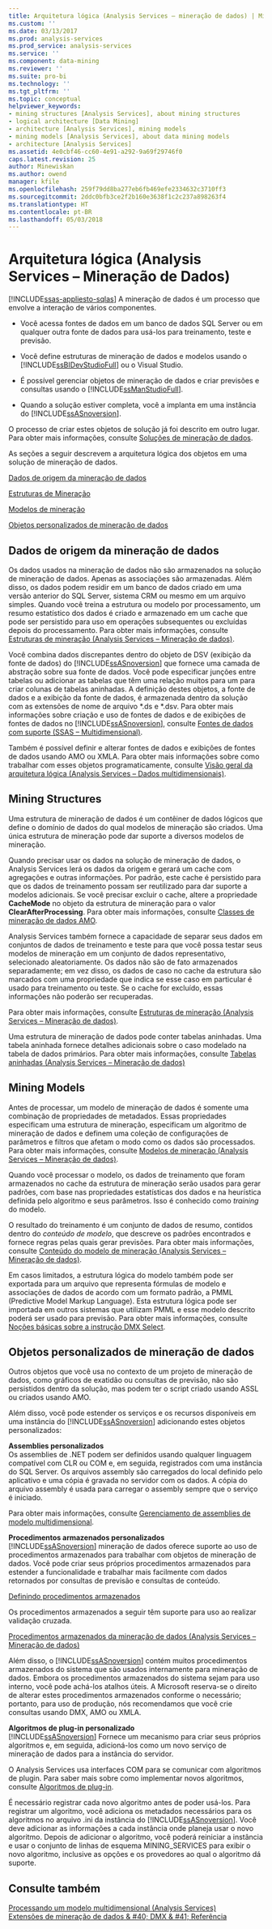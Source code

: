 ```yaml
---
title: Arquitetura lógica (Analysis Services – mineração de dados) | Microsoft Docs
ms.custom: ''
ms.date: 03/13/2017
ms.prod: analysis-services
ms.prod_service: analysis-services
ms.service: ''
ms.component: data-mining
ms.reviewer: ''
ms.suite: pro-bi
ms.technology: ''
ms.tgt_pltfrm: ''
ms.topic: conceptual
helpviewer_keywords:
- mining structures [Analysis Services], about mining structures
- logical architecture [Data Mining]
- architecture [Analysis Services], mining models
- mining models [Analysis Services], about data mining models
- architecture [Analysis Services]
ms.assetid: 4e0cbf46-cc60-4e91-a292-9a69f29746f0
caps.latest.revision: 25
author: Minewiskan
ms.author: owend
manager: kfile
ms.openlocfilehash: 259f79dd8ba277eb6fb469efe2334632c3710ff3
ms.sourcegitcommit: 2ddc0bfb3ce2f2b160e3638f1c2c237a898263f4
ms.translationtype: HT
ms.contentlocale: pt-BR
ms.lasthandoff: 05/03/2018
---
```

# <a name="logical-architecture-analysis-services---data-mining"></a>Arquitetura lógica (Analysis Services – Mineração de Dados)
[!INCLUDE[ssas-appliesto-sqlas](../../includes/ssas-appliesto-sqlas.md)]
  A mineração de dados é um processo que envolve a interação de vários componentes.  
  
-   Você acessa fontes de dados em um banco de dados SQL Server ou em qualquer outra fonte de dados para usá-los para treinamento, teste e previsão.  
  
-   Você define estruturas de mineração de dados e modelos usando o [!INCLUDE[ssBIDevStudioFull](../../includes/ssbidevstudiofull-md.md)] ou o Visual Studio.  
  
-   É possível gerenciar objetos de mineração de dados e criar previsões e consultas usando o [!INCLUDE[ssManStudioFull](../../includes/ssmanstudiofull-md.md)].  
  
-   Quando a solução estiver completa, você a implanta em uma instância do [!INCLUDE[ssASnoversion](../../includes/ssasnoversion-md.md)].  
  
 O processo de criar estes objetos de solução já foi descrito em outro lugar. Para obter mais informações, consulte [Soluções de mineração de dados](../../analysis-services/data-mining/data-mining-solutions.md).  
  
 As seções a seguir descrevem a arquitetura lógica dos objetos em uma solução de mineração de dados.  
  
 [Dados de origem da mineração de dados](#bkmk_SourceData)  
  
 [Estruturas de Mineração](#bkmk_Structures)  
  
 [Modelos de mineração](#bkmk_Models)  
  
 [Objetos personalizados de mineração de dados](#bkmk_CustomObjects)  
  
##  <a name="bkmk_SourceData"></a> Dados de origem da mineração de dados  
 Os dados usados na mineração de dados não são armazenados na solução de mineração de dados. Apenas as associações são armazenadas. Além disso, os dados podem residir em um banco de dados criado em uma versão anterior do SQL Server, sistema CRM ou mesmo em um arquivo simples. Quando você treina a estrutura ou modelo por processamento, um resumo estatístico dos dados é criado e armazenado em um cache que pode ser persistido para uso em operações subsequentes ou excluídas depois do processamento. Para obter mais informações, consulte [Estruturas de mineração &#40;Analysis Services – Mineração de dados&#41;](../../analysis-services/data-mining/mining-structures-analysis-services-data-mining.md).  
  
 Você combina dados discrepantes dentro do objeto de DSV (exibição da fonte de dados) do [!INCLUDE[ssASnoversion](../../includes/ssasnoversion-md.md)] que fornece uma camada de abstração sobre sua fonte de dados. Você pode especificar junções entre tabelas ou adicionar as tabelas que têm uma relação muitos para um para criar colunas de tabelas aninhadas. A definição destes objetos, a fonte de dados e a exibição da fonte de dados, é armazenada dentro da solução com as extensões de nome de arquivo *.ds e \*.dsv. Para obter mais informações sobre criação e uso de fontes de dados e de exibições de fontes de dados no [!INCLUDE[ssASnoversion](../../includes/ssasnoversion-md.md)], consulte [Fontes de dados com suporte &#40;SSAS – Multidimensional&#41;](../../analysis-services/multidimensional-models/supported-data-sources-ssas-multidimensional.md).  
  
 Também é possível definir e alterar fontes de dados e exibições de fontes de dados usando AMO ou XMLA. Para obter mais informações sobre como trabalhar com esses objetos programaticamente, consulte [Visão geral da arquitetura lógica &#40;Analysis Services – Dados multidimensionais&#41;](../../analysis-services/multidimensional-models/olap-logical/logical-architecture-overview-analysis-services-multidimensional-data.md).  
  
  
##  <a name="bkmk_Structures"></a> Mining Structures  
 Uma estrutura de mineração de dados é um contêiner de dados lógicos que define o domínio de dados do qual modelos de mineração são criados. Uma única estrutura de mineração pode dar suporte a diversos modelos de mineração.  
  
 Quando precisar usar os dados na solução de mineração de dados, o Analysis Services lerá os dados da origem e gerará um cache com agregações e outras informações. Por padrão, este cache é persistido para que os dados de treinamento possam ser reutilizado para dar suporte a modelos adicionais. Se você precisar excluir o cache, altere a propriedade **CacheMode** no objeto da estrutura de mineração para o valor **ClearAfterProcessing**. Para obter mais informações, consulte [Classes de mineração de dados AMO](../../analysis-services/multidimensional-models/analysis-management-objects/amo-data-mining-classes.md).  
  
 Analysis Services também fornece a capacidade de separar seus dados em conjuntos de dados de treinamento e teste para que você possa testar seus modelos de mineração em um conjunto de dados representativo, selecionado aleatoriamente. Os dados não são de fato armazenados separadamente; em vez disso, os dados de caso no cache da estrutura são marcados com uma propriedade que indica se esse caso em particular é usado para treinamento ou teste. Se o cache for excluído, essas informações não poderão ser recuperadas.  
  
 Para obter mais informações, consulte [Estruturas de mineração &#40;Analysis Services – Mineração de dados&#41;](../../analysis-services/data-mining/mining-structures-analysis-services-data-mining.md).  
  
 Uma estrutura de mineração de dados pode conter tabelas aninhadas. Uma tabela aninhada fornece detalhes adicionais sobre o caso modelado na tabela de dados primários. Para obter mais informações, consulte [Tabelas aninhadas &#40;Analysis Services – Mineração de dados&#41;](../../analysis-services/data-mining/nested-tables-analysis-services-data-mining.md)  
  
  
##  <a name="bkmk_Models"></a> Mining Models  
 Antes de processar, um modelo de mineração de dados é somente uma combinação de propriedades de metadados. Essas propriedades especificam uma estrutura de mineração, especificam um algoritmo de mineração de dados e definem uma coleção de configurações de parâmetros e filtros que afetam o modo como os dados são processados. Para obter mais informações, consulte [Modelos de mineração &#40;Analysis Services – Mineração de dados&#41;](../../analysis-services/data-mining/mining-models-analysis-services-data-mining.md).  
  
 Quando você processar o modelo, os dados de treinamento que foram armazenados no cache da estrutura de mineração serão usados para gerar padrões, com base nas propriedades estatísticas dos dados e na heurística definida pelo algoritmo e seus parâmetros. Isso é conhecido como *training* do modelo.  
  
 O resultado do treinamento é um conjunto de dados de resumo, contidos dentro do *conteúdo de modelo*, que descreve os padrões encontrados e fornece regras pelas quais gerar previsões. Para obter mais informações, consulte [Conteúdo do modelo de mineração &#40;Analysis Services – Mineração de dados&#41;](../../analysis-services/data-mining/mining-model-content-analysis-services-data-mining.md).  
  
 Em casos limitados, a estrutura lógica do modelo também pode ser exportada para um arquivo que representa fórmulas de modelo e associações de dados de acordo com um formato padrão, a PMML (Predictive Model Markup Language). Esta estrutura lógica pode ser importada em outros sistemas que utilizam PMML e esse modelo descrito poderá ser usado para previsão. Para obter mais informações, consulte [Noções básicas sobre a instrução DMX Select](../../dmx/understanding-the-dmx-select-statement.md).  
  
  
##  <a name="bkmk_CustomObjects"></a> Objetos personalizados de mineração de dados  
 Outros objetos que você usa no contexto de um projeto de mineração de dados, como gráficos de exatidão ou consultas de previsão, não são persistidos dentro da solução, mas podem ter o script criado usando ASSL ou criados usando AMO.  
  
 Além disso, você pode estender os serviços e os recursos disponíveis em uma instância do [!INCLUDE[ssASnoversion](../../includes/ssasnoversion-md.md)] adicionando estes objetos personalizados:  
  
 **Assemblies personalizados**  
 Os assemblies de .NET podem ser definidos usando qualquer linguagem compatível com CLR ou COM e, em seguida, registrados com uma instância do SQL Server. Os arquivos assembly são carregados do local definido pelo aplicativo e uma cópia é gravada no servidor com os dados. A cópia do arquivo assembly é usada para carregar o assembly sempre que o serviço é iniciado.  
  
 Para obter mais informações, consulte [Gerenciamento de assemblies de modelo multidimensional](../../analysis-services/multidimensional-models/multidimensional-model-assemblies-management.md).  
  
 **Procedimentos armazenados personalizados**  
 [!INCLUDE[ssASnoversion](../../includes/ssasnoversion-md.md)] mineração de dados oferece suporte ao uso de procedimentos armazenados para trabalhar com objetos de mineração de dados. Você pode criar seus próprios procedimentos armazenados para estender a funcionalidade e trabalhar mais facilmente com dados retornados por consultas de previsão e consultas de conteúdo.  
  
 [Definindo procedimentos armazenados](../../analysis-services/multidimensional-models-extending-olap-stored-procedures/defining-stored-procedures.md)  
  
 Os procedimentos armazenados a seguir têm suporte para uso ao realizar validação cruzada.  
  
 [Procedimentos armazenados da mineração de dados &#40;Analysis Services – Mineração de dados&#41;](../../analysis-services/data-mining/data-mining-stored-procedures-analysis-services-data-mining.md)  
  
 Além disso, o [!INCLUDE[ssASnoversion](../../includes/ssasnoversion-md.md)] contém muitos procedimentos armazenados do sistema que são usados internamente para mineração de dados. Embora os procedimentos armazenados do sistema sejam para uso interno, você pode achá-los atalhos úteis. A Microsoft reserva-se o direito de alterar estes procedimentos armazenados conforme o necessário; portanto, para uso de produção, nós recomendamos que você crie consultas usando DMX, AMO ou XMLA.  
  
 **Algoritmos de plug-in personalizado**  
 [!INCLUDE[ssASnoversion](../../includes/ssasnoversion-md.md)] Fornece um mecanismo para criar seus próprios algoritmos e, em seguida, adicioná-los como um novo serviço de mineração de dados para a instância do servidor.  
  
 O Analysis Services usa interfaces COM para se comunicar com algoritmos de plugin. Para saber mais sobre como implementar novos algoritmos, consulte [Algoritmos de plug-in](../../analysis-services/data-mining/plugin-algorithms.md).  
  
 É necessário registrar cada novo algoritmo antes de poder usá-los. Para registrar um algoritmo, você adiciona os metadados necessários para os algoritmos no arquivo .ini da instância do [!INCLUDE[ssASnoversion](../../includes/ssasnoversion-md.md)]. Você deve adicionar as informações a cada instância onde planeja usar o novo algoritmo. Depois de adicionar o algoritmo, você poderá reiniciar a instância e usar o conjunto de linhas de esquema MINING_SERVICES para exibir o novo algoritmo, inclusive as opções e os provedores ao qual o algoritmo dá suporte.  
  
  
## <a name="see-also"></a>Consulte também  
 [Processando um modelo multidimensional &#40;Analysis Services&#41;](../../analysis-services/multidimensional-models/processing-a-multidimensional-model-analysis-services.md)   
 [Extensões de mineração de dados & #40; DMX & #41; Referência](../../dmx/data-mining-extensions-dmx-reference.md)  
  
  

